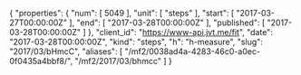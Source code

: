 {
  "properties": {
    "num": [
      5049
    ],
    "unit": [
      "steps"
    ],
    "start": [
      "2017-03-27T00:00:00Z"
    ],
    "end": [
      "2017-03-28T00:00:00Z"
    ],
    "published": [
      "2017-03-28T00:00:00Z"
    ]
  },
  "client_id": "https://www-api.jvt.me/fit",
  "date": "2017-03-28T00:00:00Z",
  "kind": "steps",
  "h": "h-measure",
  "slug": "2017/03/bHmcC",
  "aliases": [
    "/mf2/0038ad4a-4283-46c0-a0ec-0f0435a4bbf8/",
    "/mf2/2017/03/bhmcc"
  ]
}
